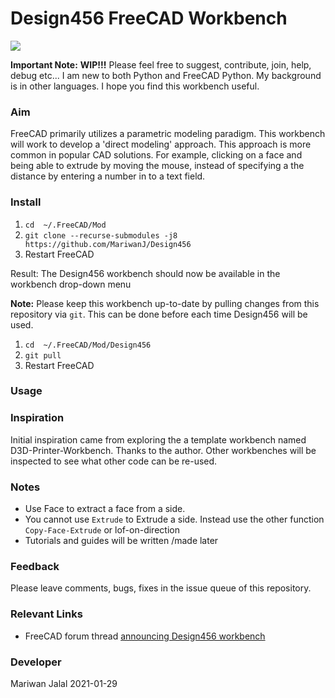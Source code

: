 # Design456 FreeCAD Workbench 

[![](http://img.youtube.com/vi/upgNYkZRY7I/0.jpg)](http://www.youtube.com/watch?v=upgNYkZRY7I "Design456 Workbench")

**Important Note:** **WIP!!!** Please feel free to suggest, contribute, join, help, debug etc... I am new to both Python and FreeCAD Python. My background is in other languages. I hope you find this workbench useful. 

### Aim 
FreeCAD primarily utilizes a parametric modeling paradigm. This workbench will work to develop a 'direct modeling' approach. This approach is more common in popular CAD solutions. For example, clicking on a face and being able to extrude by moving the mouse, instead of specifying a the distance by entering a number in to a text field.  

### Install 

1. `cd  ~/.FreeCAD/Mod`
2. `git clone --recurse-submodules -j8 https://github.com/MariwanJ/Design456`
3. Restart FreeCAD

Result: The Design456 workbench should now be available in the workbench drop-down menu

**Note:** Please keep this workbench up-to-date by pulling changes from this repository via `git`. This can be done before each time Design456 will be used.  

1. `cd  ~/.FreeCAD/Mod/Design456`
2. `git pull`
3. Restart FreeCAD

### Usage

### Inspiration

Initial inspiration came from exploring the a template workbench named D3D-Printer-Workbench. Thanks to the author. Other workbenches will be inspected to see what other code can be re-used. 

### Notes

- Use Face to extract a face from a side.  
- You cannot use `Extrude` to Extrude a side. Instead use the other function `Copy-Face-Extrude` or lof-on-direction 
- Tutorials and guides will be written /made later 

### Feedback

Please leave comments, bugs, fixes in the issue queue of this repository.

### Relevant Links

* FreeCAD forum thread [announcing Design456 workbench](https://forum.freecadweb.org/viewtopic.php?f=8&t=54893)  

### Developer

Mariwan Jalal 2021-01-29

